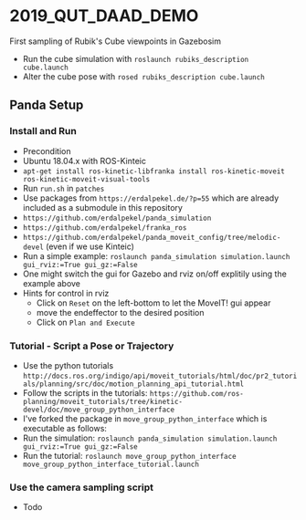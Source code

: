 # 2019_QUT_DAAD_DEMO
First sampling of Rubik's Cube viewpoints in Gazebosim

- Run the cube simulation with `roslaunch rubiks_description cube.launch`
- Alter the cube pose with `rosed rubiks_description cube.launch`

## Panda Setup

### Install and Run

- Precondition
 - Ubuntu 18.04.x with ROS-Kinteic
 - `apt-get install ros-kinetic-libfranka install ros-kinetic-moveit ros-kinetic-moveit-visual-tools`
 - Run `run.sh` in `patches`
- Use packages from `https://erdalpekel.de/?p=55` which are already included as a submodule in this repository
 - `https://github.com/erdalpekel/panda_simulation`
 - `https://github.com/erdalpekel/franka_ros`
 - `https://github.com/erdalpekel/panda_moveit_config/tree/melodic-devel` (even if we use Kinteic)
- Run a simple example: `roslaunch panda_simulation simulation.launch gui_rviz:=True gui_gz:=False`
 - One might switch the gui for Gazebo and rviz on/off explitily using the example above
 - Hints for control in rviz
   - Click on `Reset` on the left-bottom to let the MoveIT! gui appear
   - move the endeffector to the desired position
   - Click on `Plan and Execute`

### Tutorial - Script a Pose or Trajectory

- Use the python tutorials `http://docs.ros.org/indigo/api/moveit_tutorials/html/doc/pr2_tutorials/planning/src/doc/motion_planning_api_tutorial.html`
- Follow the scripts in the tutorials: `https://github.com/ros-planning/moveit_tutorials/tree/kinetic-devel/doc/move_group_python_interface`
- I've forked the package in `move_group_python_interface` which is executable as follows:
 - Run the simulation: `roslaunch panda_simulation simulation.launch gui_rviz:=True gui_gz:=False`
 - Run the tutorial: `roslaunch move_group_python_interface move_group_python_interface_tutorial.launch`

### Use the camera sampling script

- Todo